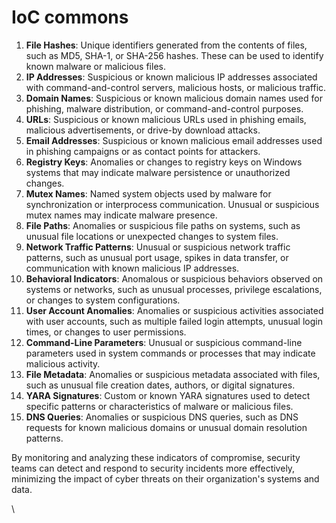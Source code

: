 # IoC commons

1. **File Hashes**: Unique identifiers generated from the contents of files, such as MD5, SHA-1, or SHA-256 hashes. These can be used to identify known malware or malicious files.
2. **IP Addresses**: Suspicious or known malicious IP addresses associated with command-and-control servers, malicious hosts, or malicious traffic.
3. **Domain Names**: Suspicious or known malicious domain names used for phishing, malware distribution, or command-and-control purposes.
4. **URLs**: Suspicious or known malicious URLs used in phishing emails, malicious advertisements, or drive-by download attacks.
5. **Email Addresses**: Suspicious or known malicious email addresses used in phishing campaigns or as contact points for attackers.
6. **Registry Keys**: Anomalies or changes to registry keys on Windows systems that may indicate malware persistence or unauthorized changes.
7. **Mutex Names**: Named system objects used by malware for synchronization or interprocess communication. Unusual or suspicious mutex names may indicate malware presence.
8. **File Paths**: Anomalies or suspicious file paths on systems, such as unusual file locations or unexpected changes to system files.
9. **Network Traffic Patterns**: Unusual or suspicious network traffic patterns, such as unusual port usage, spikes in data transfer, or communication with known malicious IP addresses.
10. **Behavioral Indicators**: Anomalous or suspicious behaviors observed on systems or networks, such as unusual processes, privilege escalations, or changes to system configurations.
11. **User Account Anomalies**: Anomalies or suspicious activities associated with user accounts, such as multiple failed login attempts, unusual login times, or changes to user permissions.
12. **Command-Line Parameters**: Unusual or suspicious command-line parameters used in system commands or processes that may indicate malicious activity.
13. **File Metadata**: Anomalies or suspicious metadata associated with files, such as unusual file creation dates, authors, or digital signatures.
14. **YARA Signatures**: Custom or known YARA signatures used to detect specific patterns or characteristics of malware or malicious files.
15. **DNS Queries**: Anomalies or suspicious DNS queries, such as DNS requests for known malicious domains or unusual domain resolution patterns.

By monitoring and analyzing these indicators of compromise, security teams can detect and respond to security incidents more effectively, minimizing the impact of cyber threats on their organization's systems and data.

\
